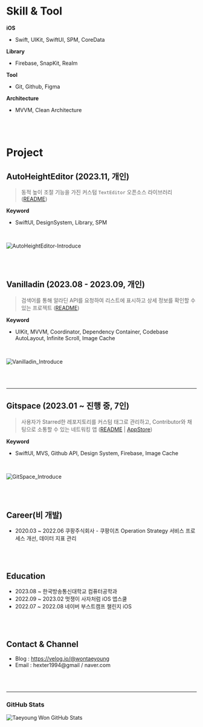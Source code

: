 # Skill & Tool
**iOS**
- Swift, UIKit, SwiftUI, SPM, CoreData

**Library**
- Firebase, SnapKit, Realm

**Tool**
- Git, Github, Figma

**Architecture**
- MVVM, Clean Architecture

<br><br>

# Project

## AutoHeightEditor (2023.11, 개인)

> 동적 높이 조절 기능을 가진 커스텀 `TextEditor` 오픈소스 라이브러리 ([README](https://github.com/wontaeyoung/autoheighteditor))

**Keyword**

- SwiftUI, DesignSystem, Library, SPM

<br>

![AutoHeightEditor-Introduce](https://github.com/wontaeyoung/wontaeyoung/assets/45925685/13961845-486e-42d0-8798-b4fa57cdda1e)

<br><br>

## Vanilladin (2023.08 - 2023.09, 개인)

> 검색어를 통해 알라딘 API를 요청하여 리스트에 표시하고 상세 정보를 확인할 수 있는 프로젝트 ([README](https://github.com/wontaeyoung/vanilladin))

**Keyword**
- UIKit, MVVM, Coordinator, Dependency Container, Codebase AutoLayout, Infinite Scroll, Image Cache

<br>

![Vanilladin_Introduce](https://github.com/wontaeyoung/wontaeyoung/assets/45925685/e9219b54-5d1d-42e3-85c1-d6aca001f263)

<br><br>

---

## Gitspace (2023.01 ~ 진행 중, 7인)

> 사용자가 Starred한 레포지토리를 커스텀 태그로 관리하고, Contributor와 채팅으로 소통할 수 있는 네트워킹 앱 ([README](https://github.com/wontaeyoung/gitspace) | [AppStore](https://apps.apple.com/kr/app/gitspace/id6446034470))

**Keyword**
- SwiftUI, MVS, Github API, Design System, Firebase, Image Cache

<br>

![GitSpace_Introduce](https://github.com/wontaeyoung/wontaeyoung/assets/45925685/8d05a39b-04d5-411d-93d7-ed6d2e30b392)

<br><br>

## Career(비 개발)
- 2020.03 ~ 2022.06 쿠팡주식회사 - 쿠팡이츠 Operation Strategy 서비스 프로세스 개선, 데이터 지표 관리

<br><br>

## Education
- 2023.08 ~ 한국방송통신대학교 컴퓨터공학과
- 2022.09 ~ 2023.02 멋쟁이 사자처럼 iOS 앱스쿨
- 2022.07 ~ 2022.08 네이버 부스트캠프 챌린지 iOS

<br><br>

## Contact & Channel
- Blog : https://velog.io/@wontaeyoung
- Email : hexter1994@gmail / naver.com

<br><br>

---

### GitHub Stats

<img align="left" alt="Taeyoung Won GitHub Stats" src="https://github-readme-stats.vercel.app/api?username=wontaeyoung"/>

